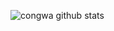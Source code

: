 ![congwa github stats](https://github-readme-stats-hssi0xign-congwa.vercel.app/api?username=congwa)
